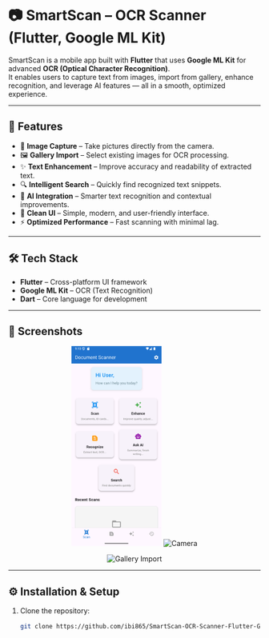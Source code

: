 # 📷 SmartScan – OCR Scanner (Flutter, Google ML Kit)

SmartScan is a mobile app built with **Flutter** that uses **Google ML Kit** for advanced **OCR (Optical Character Recognition)**.  
It enables users to capture text from images, import from gallery, enhance recognition, and leverage AI features — all in a smooth, optimized experience.

---

## 🚀 Features
- 📸 **Image Capture** – Take pictures directly from the camera.  
- 🖼️ **Gallery Import** – Select existing images for OCR processing.  
- ✨ **Text Enhancement** – Improve accuracy and readability of extracted text.  
- 🔍 **Intelligent Search** – Quickly find recognized text snippets.  
- 🤖 **AI Integration** – Smarter text recognition and contextual improvements.  
- 🎨 **Clean UI** – Simple, modern, and user-friendly interface.  
- ⚡ **Optimized Performance** – Fast scanning with minimal lag.  

---

## 🛠️ Tech Stack
- **Flutter** – Cross-platform UI framework  
- **Google ML Kit** – OCR (Text Recognition)  
- **Dart** – Core language for development  

---

## 📸 Screenshots
<p align="center">
  <img src="Screenshots/home.png" alt="Home" height="400"/> 
  <img src="Screenshots/recognize.png"alt="Camera" height="400"/>
</p>

<p align="center">
  <img src="Screenshots/enhance.png" alt="Gallery Import" height="400"/> 
</p>

---

## ⚙️ Installation & Setup
1. Clone the repository:
   ```bash
   git clone https://github.com/ibi865/SmartScan-OCR-Scanner-Flutter-Google-ML-Kit-.git
